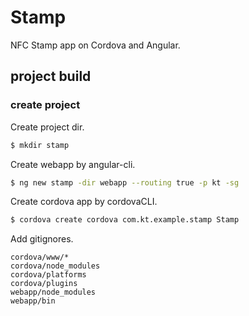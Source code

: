 # Stamp

NFC Stamp app on Cordova and Angular.

## project build

### create project

Create project dir.
```bash
$ mkdir stamp
```

Create webapp by angular-cli.
```bash
$ ng new stamp -dir webapp --routing true -p kt -sg
```

Create cordova app by cordovaCLI.
```bash
$ cordova create cordova com.kt.example.stamp Stamp
```

Add gitignores.
```ignore
cordova/www/*
cordova/node_modules
cordova/platforms
cordova/plugins
webapp/node_modules
webapp/bin
```


